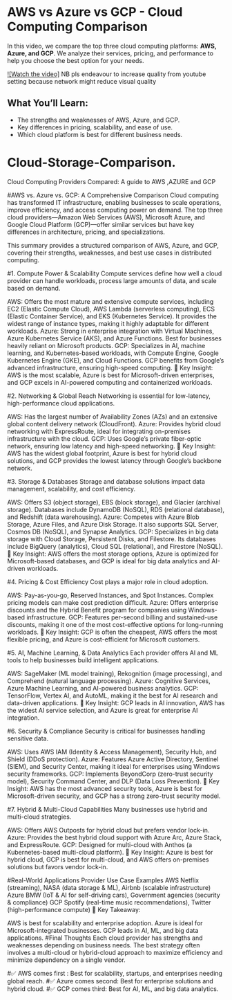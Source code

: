 # AWS vs Azure vs GCP - Cloud Computing Comparison

In this video, we compare the top three cloud computing platforms: **AWS, Azure, and GCP**. We analyze their services, pricing, and performance to help you choose the best option for your needs.

[![Watch the video]](https://www.youtube.com/watch?v=Sl_jKlyR-nM)
NB pls endeavour to increase quality from youtube setting because network might reduce visual quality 


## What You’ll Learn:
- The strengths and weaknesses of AWS, Azure, and GCP.
- Key differences in pricing, scalability, and ease of use.
- Which cloud platform is best for different business needs.


# Cloud-Storage-Comparison.
Cloud Computing Providers Compared: A guide to AWS ,AZURE and GCP

#AWS vs. Azure vs. GCP: A Comprehensive Comparison
Cloud computing has transformed IT infrastructure, enabling businesses to scale operations, improve efficiency, and access computing power on demand. The top three cloud providers—Amazon Web Services (AWS), Microsoft Azure, and Google Cloud Platform (GCP)—offer similar services but have key differences in architecture, pricing, and specializations.

This summary provides a structured comparison of AWS, Azure, and GCP, covering their strengths, weaknesses, and best use cases in distributed computing.

#1. Compute Power & Scalability
Compute services define how well a cloud provider can handle workloads, process large amounts of data, and scale based on demand.

AWS: Offers the most mature and extensive compute services, including EC2 (Elastic Compute Cloud), AWS Lambda (serverless computing), ECS (Elastic Container Service), and EKS (Kubernetes Service). It provides the widest range of instance types, making it highly adaptable for different workloads.
Azure: Strong in enterprise integration with Virtual Machines, Azure Kubernetes Service (AKS), and Azure Functions. Best for businesses heavily reliant on Microsoft products.
GCP: Specializes in AI, machine learning, and Kubernetes-based workloads, with Compute Engine, Google Kubernetes Engine (GKE), and Cloud Functions. GCP benefits from Google’s advanced infrastructure, ensuring high-speed computing.
📌 Key Insight:
AWS is the most scalable, Azure is best for Microsoft-driven enterprises, and GCP excels in AI-powered computing and containerized workloads.

#2. Networking & Global Reach
Networking is essential for low-latency, high-performance cloud applications.

AWS: Has the largest number of Availability Zones (AZs) and an extensive global content delivery network (CloudFront).
Azure: Provides hybrid cloud networking with ExpressRoute, ideal for integrating on-premises infrastructure with the cloud.
GCP: Uses Google’s private fiber-optic network, ensuring low latency and high-speed networking.
📌 Key Insight:
AWS has the widest global footprint, Azure is best for hybrid cloud solutions, and GCP provides the lowest latency through Google’s backbone network.

#3. Storage & Databases
Storage and database solutions impact data management, scalability, and cost efficiency.

AWS: Offers S3 (object storage), EBS (block storage), and Glacier (archival storage). Databases include DynamoDB (NoSQL), RDS (relational database), and Redshift (data warehousing).
Azure: Competes with Azure Blob Storage, Azure Files, and Azure Disk Storage. It also supports SQL Server, Cosmos DB (NoSQL), and Synapse Analytics.
GCP: Specializes in big data storage with Cloud Storage, Persistent Disks, and Filestore. Its databases include BigQuery (analytics), Cloud SQL (relational), and Firestore (NoSQL).
📌 Key Insight:
AWS offers the most storage options, Azure is optimized for Microsoft-based databases, and GCP is ideal for big data analytics and AI-driven workloads.

#4. Pricing & Cost Efficiency
Cost plays a major role in cloud adoption.

AWS: Pay-as-you-go, Reserved Instances, and Spot Instances. Complex pricing models can make cost prediction difficult.
Azure: Offers enterprise discounts and the Hybrid Benefit program for companies using Windows-based infrastructure.
GCP: Features per-second billing and sustained-use discounts, making it one of the most cost-effective options for long-running workloads.
📌 Key Insight:
GCP is often the cheapest, AWS offers the most flexible pricing, and Azure is cost-efficient for Microsoft customers.

#5. AI, Machine Learning, & Data Analytics
Each provider offers AI and ML tools to help businesses build intelligent applications.

AWS: SageMaker (ML model training), Rekognition (image processing), and Comprehend (natural language processing).
Azure: Cognitive Services, Azure Machine Learning, and AI-powered business analytics.
GCP: TensorFlow, Vertex AI, and AutoML, making it the best for AI research and data-driven applications.
📌 Key Insight:
GCP leads in AI innovation, AWS has the widest AI service selection, and Azure is great for enterprise AI integration.

#6. Security & Compliance
Security is critical for businesses handling sensitive data.

AWS: Uses AWS IAM (Identity & Access Management), Security Hub, and Shield (DDoS protection).
Azure: Features Azure Active Directory, Sentinel (SIEM), and Security Center, making it ideal for enterprises using Windows security frameworks.
GCP: Implements BeyondCorp (zero-trust security model), Security Command Center, and DLP (Data Loss Prevention).
📌 Key Insight:
AWS has the most advanced security tools, Azure is best for Microsoft-driven security, and GCP has a strong zero-trust security model.

#7. Hybrid & Multi-Cloud Capabilities
Many businesses use hybrid and multi-cloud strategies.

AWS: Offers AWS Outposts for hybrid cloud but prefers vendor lock-in.
Azure: Provides the best hybrid cloud support with Azure Arc, Azure Stack, and ExpressRoute.
GCP: Designed for multi-cloud with Anthos (a Kubernetes-based multi-cloud platform).
📌 Key Insight:
Azure is best for hybrid cloud, GCP is best for multi-cloud, and AWS offers on-premises solutions but favors vendor lock-in.

#Real-World Applications
Provider	Use Case Examples
AWS	Netflix (streaming), NASA (data storage & ML), Airbnb (scalable infrastructure)
Azure	BMW (IoT & AI for self-driving cars), Government agencies (security & compliance)
GCP	Spotify (real-time music recommendations), Twitter (high-performance compute)
📌 Key Takeaway:

AWS is best for scalability and enterprise adoption.
Azure is ideal for Microsoft-integrated businesses.
GCP leads in AI, ML, and big data applications.
#Final Thoughts
Each cloud provider has strengths and weaknesses depending on business needs. The best strategy often involves a multi-cloud or hybrid-cloud approach to maximize efficiency and minimize dependency on a single vendor.

#✅ AWS comes first : Best for scalability, startups, and enterprises needing global reach.
#✅ Azure comes second: Best for enterprise solutions and hybrid cloud.
#✅ GCP comes third: Best for AI, ML, and big data analytics.

